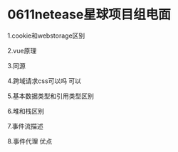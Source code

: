 # 0611netease星球项目组电面

1.cookie和webstorage区别

2.vue原理

3.同源

4.跨域请求css可以吗 可以

5.基本数据类型和引用类型区别

6.堆和栈区别

7.事件流描述

8.事件代理 优点


